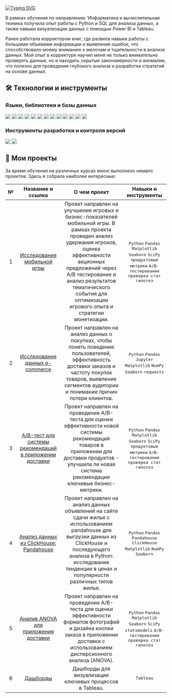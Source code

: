 [![Typing SVG](https://readme-typing-svg.herokuapp.com?font=Fira+Code&size=30&pause=1000&color=F0D7F7&center=true&width=1000&lines=Data+Analyst)](https://git.io/typing-svg)

В рамках обучения по направлению 'Информатика и вычислительная техника получила опыт работы с Python и SQL для анализа данных, а также навыки визуализации данных с помощью Power BI и Tableau.

Ранее работала корректором книг, где развила навыки работы с большими объемами информации и выявления ошибок, что способствовало моему вниманию к мелочам и тщательности в анализе данных. Мой опыт в корректуре научил меня не только внимательно проверять данные, но и находить скрытые закономерности и аномалии, что полезно для проведения глубокого анализа и разработки стратегий на основе данных.

## 🛠️ Технологии и инструменты

### Языки, библиотеки и базы данных
<p align="left">
  <img src="https://img.shields.io/badge/Python-3776AB?style=for-the-badge&logo=python&logoColor=white"/>
  <img src="https://img.shields.io/badge/pandas-150458?style=for-the-badge&logo=pandas&logoColor=white"/>
  <img src="https://img.shields.io/badge/PostgreSQL-336791?style=for-the-badge&logo=postgresql&logoColor=white"/>
  <img src="https://img.shields.io/badge/ClickHouse-FFDD44?style=for-the-badge&logo=clickhouse&logoColor=black"/>
  <img src="https://img.shields.io/badge/MySQL-4479A1?style=for-the-badge&logo=mysql&logoColor=white"/>
  <img src="https://img.shields.io/badge/NumPy-013243?style=for-the-badge&logo=numpy&logoColor=white"/>
  <img src="https://img.shields.io/badge/Matplotlib-FF5733?style=for-the-badge&logo=matplotlib&logoColor=white"/>
  <img src="https://img.shields.io/badge/Seaborn-2E75B6?style=for-the-badge&logo=seaborn&logoColor=white"/>
  <img src="https://img.shields.io/badge/SciPy-8CAAE6?style=for-the-badge&logo=scipy&logoColor=white"/>
  <img src="https://img.shields.io/badge/Tableau-E97627?style=for-the-badge&logo=tableau&logoColor=white"/>
  <img src="https://img.shields.io/badge/Superset-1C1E24?style=for-the-badge&logo=apache-superset&logoColor=white"/>
  <img src="https://img.shields.io/badge/Redash-EA4F3D?style=for-the-badge&logo=redash&logoColor=white"/>
  <img src="https://img.shields.io/badge/Excel-217346?style=for-the-badge&logo=microsoft-excel&logoColor=white"/>
</p>

### Инструменты разработки и контроля версий
<p align="left">

  <img src="https://img.shields.io/badge/Jupyter-F37626?style=for-the-badge&logo=jupyter&logoColor=white"/>
  <img src="https://img.shields.io/badge/Git-F05032?style=for-the-badge&logo=git&logoColor=white"/>
  </p>


## 📂 Мои проекты

За время обучения на различных курсах мною выполнено немало проектов. Здесь я собрала наиболее интересные:

| № | Название и ссылка | О чем проект | Навыки и инструменты |
| :---: | :---: | :---: | :---: |
| 1 | [Исследование мобильной игры](https://github.com/theoldvalyria/Mobile_Game_Analysis) | Проект направлен на улучшение игровых и бизнес-показателей мобильной игры. В рамках проекта проведен анализ удержания игроков, оценка эффективности акционных предложений через A/B тестирование и анализ результатов тематического события для оптимизации игрового опыта и стратегии монетизации. |  <kbd>Python</kbd> <kbd>Pandas</kbd> <kbd>Matplotlib</kbd> <kbd>Seaborn</kbd> <kbd>SciPy</kbd> <kbd>продуктовые метрики</kbd> <kbd>A/B-тестирование</kbd> <kbd>проверка стат гипотез</kbd> |
| 2 | [Исследование данных e-commerce](https://github.com/theoldvalyria/Ecommerce_Analysis) | Проект направлен на анализ данных о покупках, чтобы понять поведение пользователей, эффективность доставки заказов и частоту покупок товаров, выявление сегментов аудитории и понимание причин потери клиентов. | <kbd>Python</kbd> <kbd>Pandas</kbd> <kbd>Jupyter</kbd> <kbd>Matplotlib</kbd> <kbd>NumPy</kbd> <kbd>Seaborn</kbd> <kbd>requests</kbd> |
| 3 | [A/B-тест для системы рекомендаций в приложении доставки](https://github.com/theoldvalyria/Python_Projects/tree/main/ab_test_food_delivery) | Проект направлен на проведение A/B-теста для оценки эффективности новой системы рекомендаций товаров в приложении для доставки продуктов - улучшила ли новая система рекомендации ключевые бизнес-метрики. | <kbd>Python</kbd> <kbd>Pandas</kbd> <kbd>Matplotlib</kbd> <kbd>Seaborn</kbd> <kbd>SciPy</kbd> <kbd>продуктовые метрики</kbd> <kbd>A/B-тестирование</kbd> <kbd>проверка стат гипотез</kbd> |
| 4 | [Анализ данных из ClickHouse: Pandahouse](https://github.com/theoldvalyria/Python_Projects/tree/main/ETL_python_clickhouse) | Проект направлен на анализ данных объявлений на сайте сдачи жилья с использованием pandahouse для выгрузки данных из ClickHouse и последующего анализа в Python: исследование тенденции в ценах и популярности различных типов жилья. | <kbd>Python</kbd> <kbd>Pandas</kbd> <kbd>Pandahouse</kbd> <kbd>ClickHouse</kbd> <kbd>Matplotlib</kbd> <kbd>NumPy</kbd> <kbd>Seaborn</kbd> |
| 5 | [Аналив ANOVA для приложения доставки](https://github.com/theoldvalyria/Python_Projects/tree/main/anova_test_delivery_app)| Проект направлен на проведение A/B-теста для оценки эффективности форматов фотографий и дизайна кнопки заказа в приложении доставки с использованием дисперсионного анализа (ANOVA). | <kbd>Python</kbd> <kbd>Pandas</kbd> <kbd>Matplotlib</kbd> <kbd>Seaborn</kbd> <kbd>SciPy</kbd> <kbd>statsmodels</kbd> <kbd>A/B-тестирование</kbd> <kbd>проверка стат гипотез</kbd> |
| 6 | [Дашборды](https://public.tableau.com/app/profile/ruzilya.asfandiyarova/vizzes) | Дашборды для визуализации ключевых процессов в Tableau.  | <kbd>Tableau</kbd> |

